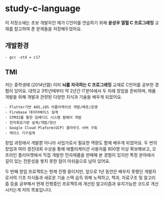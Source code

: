 # study-c-language
이 저장소에는 초보 개발자인 제가 C언어를 연습하기 위해 **윤성우 열혈 C 프로그래밍** 교재를 참고하여 푼 문제들을 저장해두었어요.

## 개발환경
    - gcc -std = c17

## TMI

저는 중학생때 (2014년쯤) 이미 **뇌를 자극하는 C 프로그래밍** 교재로 C언어를 공부한 경험이 있어요.
대학교 3학년때부터 약 2년간 IT분야에서 두 차례 창업을 준비하며, 제품 개발을 위해 개발과 관련된 다양한 지식과 기술을 배우게 되었어요.

    - Flutter기반 AOS,iOS 어플리케이션 개발/배포/운영
    - Firebase 데이터베이스 설계
    - STM32를 통한 임베디드 시스템 펌웨어 개발
    - 전자회로기판 설계/개발/양산
    - Google Cloud Plaform(GCP) 클라우드 서버 구축
    - 케이스 기구설계


창업 과정에서 개발뿐 아니라 사업가로서 필요한 역량도 함께 배우게 되었어요. 두 번의 창업과 여러 경진대회 수상을 통해 애플리케이션 사용자를 800명 이상 확보해보고, 오프라인 플리마켓에서 직접 개발한 전자제품을 판매해 본 경험이 있지만 특정 분야에서 깊이 있는 전문성을 쌓지 못한 점이 아쉬움으로 남아 있어요.

두 번째 창업 프로젝트는 현재 진행 중이지만, 앞으로 1년 동안은 배우지 못했던 개발자로서의 기초 지식들과 새로운 기술 스택 습득 위해 노력하고,
책과, 자료구조 및 알고리즘 등을 공부해서 현재 진행중인 프로젝트에 개선된 알고리즘과 유지가능한 코드로 개선시키는게 저의 목표입니다. 